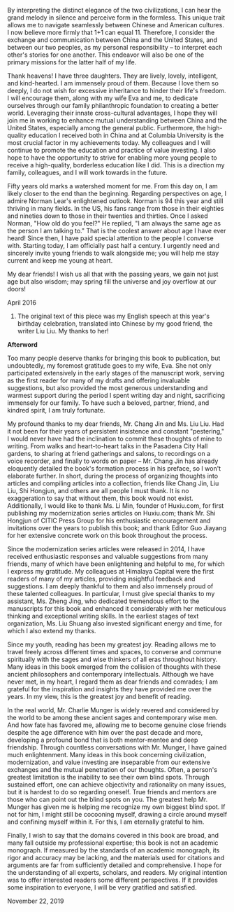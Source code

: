 By interpreting the distinct elegance of the two civilizations, I can hear the grand melody in silence and perceive form in the formless. This unique trait allows me to navigate seamlessly between Chinese and American cultures. I now believe more firmly that 1+1 can equal 11. Therefore, I consider the exchange and communication between China and the United States, and between our two peoples, as my personal responsibility – to interpret each other's stories for one another. This endeavor will also be one of the primary missions for the latter half of my life.

Thank heavens! I have three daughters. They are lively, lovely, intelligent, and kind-hearted. I am immensely proud of them. Because I love them so deeply, I do not wish for excessive inheritance to hinder their life's freedom. I will encourage them, along with my wife Eva and me, to dedicate ourselves through our family philanthropic foundation to creating a better world. Leveraging their innate cross-cultural advantages, I hope they will join me in working to enhance mutual understanding between China and the United States, especially among the general public. Furthermore, the high-quality education I received both in China and at Columbia University is the most crucial factor in my achievements today. My colleagues and I will continue to promote the education and practice of value investing. I also hope to have the opportunity to strive for enabling more young people to receive a high-quality, borderless education like I did. This is a direction my family, colleagues, and I will work towards in the future.

Fifty years old marks a watershed moment for me. From this day on, I am likely closer to the end than the beginning. Regarding perspectives on age, I admire Norman Lear's enlightened outlook. Norman is 94 this year and still thriving in many fields. In the US, his fans range from those in their eighties and nineties down to those in their twenties and thirties. Once I asked Norman, "How old do you feel?" He replied, "I am always the same age as the person I am talking to." That is the coolest answer about age I have ever heard! Since then, I have paid special attention to the people I converse with. Starting today, I am officially past half a century. I urgently need and sincerely invite young friends to walk alongside me; you will help me stay current and keep me young at heart.

My dear friends! I wish us all that with the passing years, we gain not just age but also wisdom; may spring fill the universe and joy overflow at our doors!

April 2016

1.  The original text of this piece was my English speech at this year's birthday celebration, translated into Chinese by my good friend, the writer Liu Liu. My thanks to her!

**Afterword**

Too many people deserve thanks for bringing this book to publication, but undoubtedly, my foremost gratitude goes to my wife, Eva. She not only participated extensively in the early stages of the manuscript work, serving as the first reader for many of my drafts and offering invaluable suggestions, but also provided the most generous understanding and warmest support during the period I spent writing day and night, sacrificing immensely for our family. To have such a beloved, partner, friend, and kindred spirit, I am truly fortunate.

My profound thanks to my dear friends, Mr. Chang Jin and Ms. Liu Liu. Had it not been for their years of persistent insistence and constant "pestering," I would never have had the inclination to commit these thoughts of mine to writing. From walks and heart-to-heart talks in the Pasadena City Hall gardens, to sharing at friend gatherings and salons, to recordings on a voice recorder, and finally to words on paper – Mr. Chang Jin has already eloquently detailed the book's formation process in his preface, so I won't elaborate further. In short, during the process of organizing thoughts into articles and compiling articles into a collection, friends like Chang Jin, Liu Liu, Shi Hongjun, and others are all people I must thank. It is no exaggeration to say that without them, this book would not exist. Additionally, I would like to thank Ms. Li Min, founder of Huxiu.com, for first publishing my modernization series articles on Huxiu.com; thank Mr. Shi Hongjun of CITIC Press Group for his enthusiastic encouragement and invitations over the years to publish this book; and thank Editor Guo Jiayang for her extensive concrete work on this book throughout the process.

Since the modernization series articles were released in 2014, I have received enthusiastic responses and valuable suggestions from many friends, many of which have been enlightening and helpful to me, for which I express my gratitude. My colleagues at Himalaya Capital were the first readers of many of my articles, providing insightful feedback and suggestions. I am deeply thankful to them and also immensely proud of these talented colleagues. In particular, I must give special thanks to my assistant, Ms. Zheng Jing, who dedicated tremendous effort to the manuscripts for this book and enhanced it considerably with her meticulous thinking and exceptional writing skills. In the earliest stages of text organization, Ms. Liu Shuang also invested significant energy and time, for which I also extend my thanks.

Since my youth, reading has been my greatest joy. Reading allows me to travel freely across different times and spaces, to converse and commune spiritually with the sages and wise thinkers of all eras throughout history. Many ideas in this book emerged from the collision of thoughts with these ancient philosophers and contemporary intellectuals. Although we have never met, in my heart, I regard them as dear friends and comrades; I am grateful for the inspiration and insights they have provided me over the years. In my view, this is the greatest joy and benefit of reading.

In the real world, Mr. Charlie Munger is widely revered and considered by the world to be among these ancient sages and contemporary wise men. And how fate has favored me, allowing me to become genuine close friends despite the age difference with him over the past decade and more, developing a profound bond that is both mentor-mentee and deep friendship. Through countless conversations with Mr. Munger, I have gained much enlightenment. Many ideas in this book concerning civilization, modernization, and value investing are inseparable from our extensive exchanges and the mutual penetration of our thoughts. Often, a person's greatest limitation is the inability to see their own blind spots. Through sustained effort, one can achieve objectivity and rationality on many issues, but it is hardest to do so regarding oneself. True friends and mentors are those who can point out the blind spots on you. The greatest help Mr. Munger has given me is helping me recognize my own biggest blind spot. If not for him, I might still be cocooning myself, drawing a circle around myself and confining myself within it. For this, I am eternally grateful to him.

Finally, I wish to say that the domains covered in this book are broad, and many fall outside my professional expertise; this book is not an academic monograph. If measured by the standards of an academic monograph, its rigor and accuracy may be lacking, and the materials used for citations and arguments are far from sufficiently detailed and comprehensive. I hope for the understanding of all experts, scholars, and readers. My original intention was to offer interested readers some different perspectives. If it provides some inspiration to everyone, I will be very gratified and satisfied.

November 22, 2019



